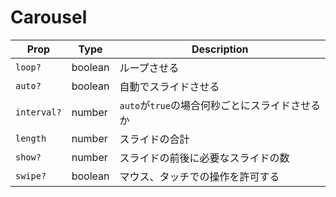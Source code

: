 # Carousel

| Prop        | Type    | Description                                    |
| ----------- | ------- | ---------------------------------------------- |
| `loop?`     | boolean | ループさせる                                   |
| `auto?`     | boolean | 自動でスライドさせる                           |
| `interval?` | number  | `auto`が`true`の場合何秒ごとにスライドさせるか |
| `length`    | number  | スライドの合計                                 |
| `show?`     | number  | スライドの前後に必要なスライドの数             |
| `swipe?`    | boolean | マウス、タッチでの操作を許可する               |
